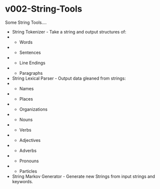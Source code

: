 # v002-String-Tools
Some String Tools....

* String Tokenizer - Take a string and output structures of:
* * Words
* * Sentences
* * Line Endings
* * Paragraphs
* String Lexical Parser - Output data gleaned from strings:
* * Names
* * Places
* * Organizations
* * Nouns
* * Verbs
* * Adjectives
* * Adverbs
* * Pronouns
* * Particles
* String Markov Generator - Generate new Strings from input strings and keywords.
 
